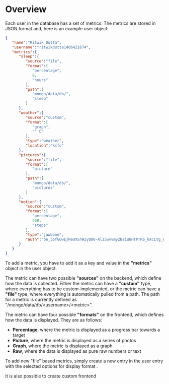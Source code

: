 # Overview

Each user in the database has a set of metrics. The metrics are stored in JSON format and, here is an example user object:

```JSON
{  
   "name":"Ritwik Dutta",
   "username":"ritwikdutta1406421674",
   "metrics":{  
      "sleep":{  
         "source":"file",
         "format":[  
            "percentage",
            8,
            "hours"
         ],
         "path":[  
            "mongo/data/db/",
            "sleep"
         ]
      },
      "weather":{  
         "source":"custom",
         "format":[  
            "graph",
            "° C"
         ],
         "type":"weather",
         "location":"ksfo"
      },
      "pictures":{  
         "source":"file",
         "format":[  
            "picture"
         ],
         "path":[  
            "mongo/data/db/",
            "pictures"
         ]
      },
      "motion":{  
         "source":"custom",
         "format":[  
            "percentage",
            400,
            "steps"
         ],
         "type":"jawbone",
         "auth":"b6_3pfGGwEjReOXSnWIyQO0-Al13wvvmyZNaiuNHtPrR6_kAcLtg_W1PaWiav9FR8EvaJSumcI0GoYT-V9UbpVECdgRlo_GULMgGZS0EumxrKbZFiOmnmAPChBPDZ5JP"
      }
   }
}
```

To add a metric, you have to add it as a key and value in the **"metrics"** object in the user object. 

The metric can have two possible **"sources"** on the backend, which define how the data is collected. Either the metric can have a **"custom"** type, where everything has to be custom-implemented, or the metric can have a **"file"** type, where everything is automatically pulled from a path. The path for a metric is currently defined as "/mongo/data/db/<username\>/<metric\>".

The metric can have four possible **"formats"** on the frontend, which defines how the data is displayed. They are as follows:

 - **Percentage**, where the metric is displayed as a progress bar towards a target
 - **Picture**, where the metric is displayed as a series of photos
 - **Graph**, where the metric is displayed as a graph
 - **Raw**, where the data is displayed as pure raw numbers or text


 To add new "file" based metrics, simply create a new entry in the user entry with the selected options for display format .

It is also possible to create custom frontend 